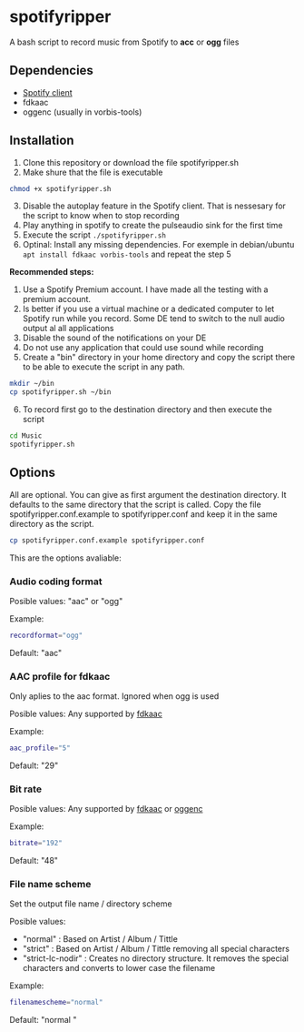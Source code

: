 # spotifyripper
A bash script to record music from Spotify to **acc** or **ogg** files

## Dependencies
* [Spotify client](https://www.spotify.com/ec/download/linux/)
* fdkaac
* oggenc (usually in vorbis-tools)

## Installation
1. Clone this repository or download the file spotifyripper.sh
2. Make shure that the file is executable
```bash
chmod +x spotifyripper.sh
```
3. Disable the autoplay feature in the Spotify client. That is nessesary for the script to know when to stop recording
4. Play anything in spotify to create the pulseaudio sink for the first time
5. Execute the script ```./spotifyripper.sh```
6. Optinal: Install any missing dependencies. For exemple in debian/ubuntu ```apt install fdkaac vorbis-tools``` and repeat the step 5

**Recommended steps:**
1. Use a Spotify Premium account. I have made all the testing with a premium account.
2. Is better if you use a virtual machine or a dedicated computer to let Spotify run while you record. Some DE tend to switch to the null audio output al all applications
3. Disable the sound of the notifications on your DE
4. Do not use any application that could use sound while recording
5. Create a "bin" directory in your home directory and copy the script there to be able to execute the script in any path.
```bash
mkdir ~/bin
cp spotifyripper.sh ~/bin
```
6. To record first go to the destination directory and then execute the script
```bash
cd Music
spotifyripper.sh
```
## Options
All are optional. 
You can give as first argument the destination directory. It defaults to the same directory that the script is called.
Copy the file spotifyripper.conf.example to spotifyripper.conf and keep it in the same directory as the script.
```bash	
cp spotifyripper.conf.example spotifyripper.conf
```

This are the options avaliable:

### Audio coding format

Posible values: "aac" or "ogg"

Example:
```bash
recordformat="ogg"
```

Default: "aac"

### AAC profile for fdkaac
Only aplies to the aac format. Ignored when ogg is used

Posible values: Any supported by [fdkaac](https://manpages.debian.org/stretch/fdkaac/fdkaac.1.en.html)

Example:
```bash
aac_profile="5"
```

Default: "29"

### Bit rate
Posible values: Any supported by [fdkaac](https://manpages.debian.org/buster/fdkaac/fdkaac.1.en.html) or [oggenc](https://manpages.debian.org/buster/vorbis-tools/oggenc.1.en.html)

Example:
```bash
bitrate="192"
```

Default: "48"

### File name scheme
Set the output file name / directory scheme

Posible values: 
* "normal" : Based on Artist / Album / Tittle
* "strict" : Based on Artist / Album / Tittle removing all special characters
* "strict-lc-nodir" : Creates no directory structure. It removes the special characters and converts to lower case the filename

Example:
```bash
filenamescheme="normal"
```

Default: "normal  "
